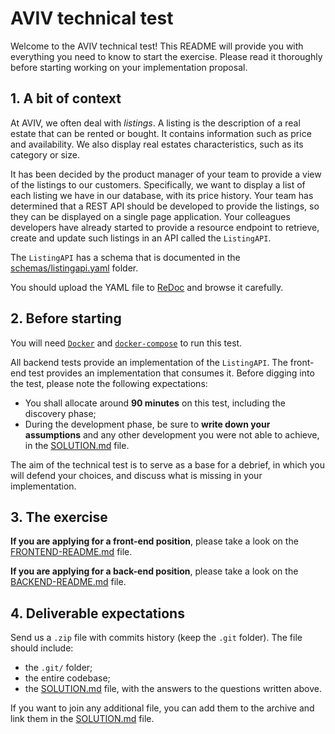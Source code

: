 # AVIV technical test

Welcome to the AVIV technical test! This README will provide you with everything you need to know to start the exercise.
Please read it thoroughly before starting working on your implementation proposal.

## 1. A bit of context

At AVIV, we often deal with _listings_. A listing is the description of a real estate that can be rented or bought. It
contains information such as price and availability. We also display real estates characteristics, such as its category
or size.

It has been decided by the product manager of your team to provide a view of the listings to our customers. Specifically, we want to display
a list of each listing we have in our database, with its price history. Your team has determined that a REST
API should be developed to provide the listings, so they can be displayed on a single page application. Your colleagues developers have
already started to provide a resource endpoint to retrieve, create and update such listings in an API called the
`ListingAPI`.

The `ListingAPI` has a schema that is documented in the [schemas/listingapi.yaml](./schemas/listingapi.yaml) folder.

You should upload the YAML file to [ReDoc](https://redocly.github.io/redoc/) and browse it carefully.

## 2. Before starting

You will need [`Docker`](https://www.docker.com/) and [`docker-compose`](https://docs.docker.com/compose/) to run this test.

All backend tests provide an implementation of the `ListingAPI`. The front-end test provides an implementation that
consumes it. Before digging into the test, please note the following expectations:

- You shall allocate around **90 minutes** on this test, including the discovery phase;
- During the development phase, be sure to **write down your assumptions** and any other development you were not
  able to achieve, in the [SOLUTION.md](./SOLUTION.md) file.

The aim of the technical test is to serve as a base for a debrief, in which you will defend your choices, and discuss what is
missing in your implementation.

## 3. The exercise

**If you are applying for a front-end position**, please take a look on the [FRONTEND-README.md](./FRONTEND-README.md) file.

**If you are applying for a back-end position**, please take a look on the [BACKEND-README.md](./BACKEND-README.md) file.

## 4. Deliverable expectations

Send us a `.zip` file with commits history (keep the `.git` folder). The file should include:
- the `.git/` folder;
- the entire codebase;
- the [SOLUTION.md](./SOLUTION.md) file, with the answers to the questions written above.

If you want to join any additional file, you can add them to the archive and link them in
the [SOLUTION.md](./SOLUTION.md) file.
